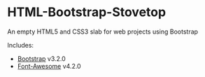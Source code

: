 HTML-Bootstrap-Stovetop
=======================

An empty HTML5 and CSS3 slab for web projects using Bootstrap

Includes:
* [Bootstrap](http://getbootstrap.com/) v3.2.0
* [Font-Awesome](http://fortawesome.github.io/Font-Awesome/) v4.2.0
